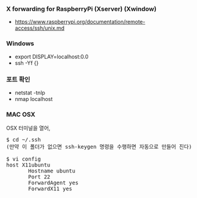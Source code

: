 ### X forwarding for RaspberryPi (Xserver) (Xwindow)
- https://www.raspberrypi.org/documentation/remote-access/ssh/unix.md

### Windows
- export DISPLAY=localhost:0.0
- ssh -Yf {}


### 포트 확인
- netstat -tnlp
- nmap localhost

### MAC OSX
OSX 터미널을 열어,

<pre>
$ cd ~/.ssh
(만약 이 폴더가 없으면 ssh-keygen 명령을 수행하면 자동으로 만들어 진다)

$ vi config
host X11ubuntu
       Hostname ubuntu
       Port 22
       ForwardAgent yes
       ForwardX11 yes
</pre>
